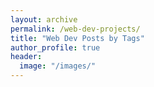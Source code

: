 ```yaml
---
layout: archive
permalink: /web-dev-projects/
title: "Web Dev Posts by Tags"
author_profile: true
header:
  image: "/images/"
---
```

